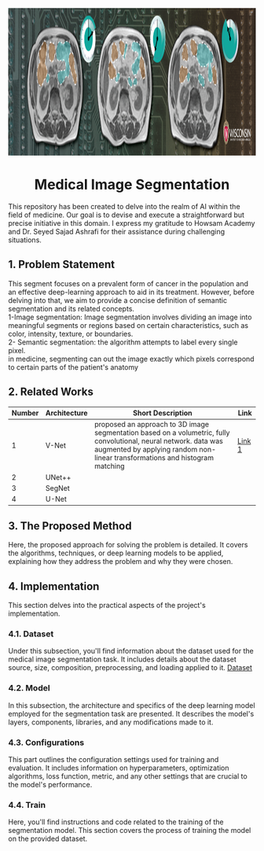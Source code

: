 <div align="center">
  <a href="https://www.kaggle.com/competitions/uw-madison-gi-tract-image-segmentation">
    <img src="cover.png" alt="Logo" width="1000" height="300">
  </a>
  <h1 align="center">Medical Image Segmentation</h1>
</div>

This repository has been created to delve into the realm of AI within the field of medicine. Our goal is to devise and execute a straightforward but precise initiative in this domain. I express my gratitude to Howsam Academy and Dr. Seyed Sajad Ashrafi for their assistance during challenging situations.

## 1. Problem Statement

This segment focuses on a prevalent form of cancer in the population and an effective deep-learning approach to aid in its treatment. However, before delving into that, we aim to provide a concise definition of semantic segmentation and its related concepts.
  <br/>1-Image segmentation: Image segmentation involves dividing an image into meaningful segments or regions based on certain characteristics, such as color, intensity, texture, or boundaries.
  <br/>2- Semantic segmentation: the algorithm attempts to label every single pixel.
  <br/>in medicine, segmenting can out the image exactly which pixels correspond to certain parts of the patient's anatomy

## 2. Related Works
| Number | Architecture | Short Description | Link |
|--------|--------------|-------------------|------|
| 1   |   V-Net    | proposed an approach to 3D image segmentation based on a volumetric, fully convolutional, neural network. data was augmented by applying random non-linear transformations and histogram matching | [Link 1](http://example.com/x86-64) |
| 2      |   UNet++    |  | |
| 3     |  SegNet      |  | |
| 4      |  U-Net      |  | |

 

## 3. The Proposed Method
Here, the proposed approach for solving the problem is detailed. It covers the algorithms, techniques, or deep learning models to be applied, explaining how they address the problem and why they were chosen.

## 4. Implementation
This section delves into the practical aspects of the project's implementation.

### 4.1. Dataset
Under this subsection, you'll find information about the dataset used for the medical image segmentation task. It includes details about the dataset source, size, composition, preprocessing, and loading applied to it.
[Dataset](https://drive.google.com/file/d/1-2ggesSU3agSBKpH-9siKyyCYfbo3Ixm/view?usp=sharing)

### 4.2. Model
In this subsection, the architecture and specifics of the deep learning model employed for the segmentation task are presented. It describes the model's layers, components, libraries, and any modifications made to it.

### 4.3. Configurations
This part outlines the configuration settings used for training and evaluation. It includes information on hyperparameters, optimization algorithms, loss function, metric, and any other settings that are crucial to the model's performance.

### 4.4. Train
Here, you'll find instructions and code related to the training of the segmentation model. This section covers the process of training the model on the provided dataset.

